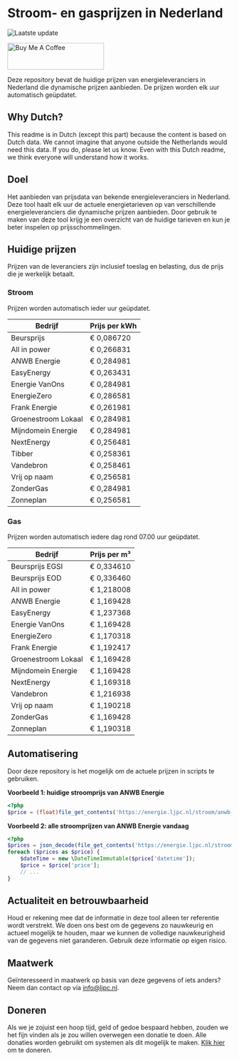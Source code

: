 # Stroom- en gasprijzen in Nederland

![Laatste update](https://img.shields.io/badge/laatste%20update-2024--09--21%2023%3A00%20CET-brightgreen)

<a href="https://www.buymeacoffee.com/Lars-" target="_blank"><img src="https://cdn.buymeacoffee.com/buttons/v2/default-orange.png" alt="Buy Me A Coffee" height="60" style="height: 60px !important;width: 217px !important;" ></a>

Deze repository bevat de huidige prijzen van energieleveranciers in Nederland die dynamische prijzen aanbieden. De prijzen worden elk uur automatisch geüpdatet.

## Why Dutch?

This readme is in Dutch (except this part) because the content is based on Dutch data. We cannot imagine that anyone outside the Netherlands would need this data. If you do, please let us know. Even with this Dutch readme, we think
everyone will understand how it works.

## Doel

Het aanbieden van prijsdata van bekende energieleveranciers in Nederland. Deze tool haalt elk uur de actuele energietarieven op van verschillende energieleveranciers die dynamische prijzen aanbieden. Door gebruik te maken van deze tool
krijg je een overzicht van de huidige tarieven en kun je beter inspelen op prijsschommelingen.

## Huidige prijzen

Prijzen van de leveranciers zijn inclusief toeslag en belasting, dus de prijs die je werkelijk betaalt.

### Stroom

Prijzen worden automatisch ieder uur geüpdatet.

 Bedrijf | Prijs per kWh 
---------|---------------
Beursprijs | € 0,086720
All in power | € 0,266831
ANWB Energie | € 0,284981
EasyEnergy | € 0,263431
Energie VanOns | € 0,284981
EnergieZero | € 0,286581
Frank Energie | € 0,261981
Groenestroom Lokaal | € 0,284981
Mijndomein Energie | € 0,284981
NextEnergy | € 0,256481
Tibber | € 0,258361
Vandebron | € 0,258461
Vrij op naam | € 0,256581
ZonderGas | € 0,284981
Zonneplan | € 0,256581


### Gas

Prijzen worden automatisch iedere dag rond 07.00 uur geüpdatet.

 Bedrijf | Prijs per m³ 
---------|--------------
Beursprijs EGSI | € 0,334610
Beursprijs EOD | € 0,336460
All in power | € 1,218008
ANWB Energie | € 1,169428
EasyEnergy | € 1,237368
Energie VanOns | € 1,169428
EnergieZero | € 1,170318
Frank Energie | € 1,192417
Groenestroom Lokaal | € 1,169428
Mijndomein Energie | € 1,169428
NextEnergy | € 1,169318
Vandebron | € 1,216938
Vrij op naam | € 1,190218
ZonderGas | € 1,169428
Zonneplan | € 1,190318


## Automatisering

Door deze repository is het mogelijk om de actuele prijzen in scripts te gebruiken.

**Voorbeeld 1: huidige stroomprijs van ANWB Energie**

```php
<?php
$price = (float)file_get_contents('https://energie.ljpc.nl/stroom/anwb-energie-nu.txt');

```

**Voorbeeld 2: alle stroomprijzen van ANWB Energie vandaag**

```php
<?php
$prices = json_decode(file_get_contents('https://energie.ljpc.nl/stroom/all-in-power-vandaag.json'),true);
foreach ($prices as $price) {
    $dateTime = new \DateTimeImmutable($price['datetime']);
    $price = $price['price'];
    // ...
}
```

## Actualiteit en betrouwbaarheid

Houd er rekening mee dat de informatie in deze tool alleen ter referentie wordt verstrekt. We doen ons best om de gegevens zo nauwkeurig en actueel mogelijk te houden, maar we kunnen de volledige nauwkeurigheid van de gegevens niet
garanderen. Gebruik deze informatie op eigen risico.

## Maatwerk

Geïnteresseerd in maatwerk op basis van deze gegevens of iets anders? Neem dan contact op
via [info@ljpc.nl](mailto:info@ljpc.nl?subject=Energie%20prijzen).

## Doneren

Als we je zojuist een hoop tijd, geld of gedoe bespaard hebben, zouden we het fijn vinden als je zou willen overwegen een
donatie te doen. Alle donaties worden gebruikt om systemen als dit mogelijk te
maken. [Klik hier](https://www.buymeacoffee.com/Lars-) om te doneren.
